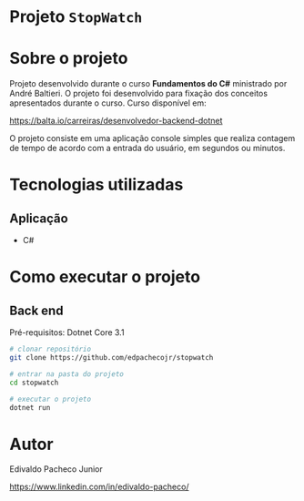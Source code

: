 # Projeto `StopWatch`

# Sobre o projeto

Projeto desenvolvido durante o curso **Fundamentos do C#** ministrado por André Baltieri. O projeto foi desenvolvido para fixação dos conceitos apresentados 
durante o curso.
Curso disponível em: 

https://balta.io/carreiras/desenvolvedor-backend-dotnet

O projeto consiste em uma aplicação console simples que realiza contagem de tempo de acordo com a entrada do usuário, em segundos ou minutos.

# Tecnologias utilizadas
## Aplicação
- C#

# Como executar o projeto

## Back end
Pré-requisitos: Dotnet Core 3.1

```bash
# clonar repositório
git clone https://github.com/edpachecojr/stopwatch

# entrar na pasta do projeto
cd stopwatch

# executar o projeto
dotnet run
```

# Autor

Edivaldo Pacheco Junior

https://www.linkedin.com/in/edivaldo-pacheco/

